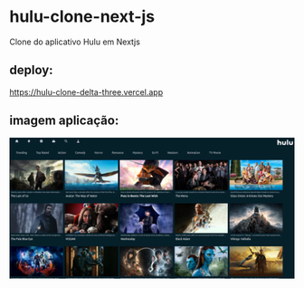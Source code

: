 # hulu-clone-next-js
Clone do aplicativo Hulu em Nextjs

## deploy:
https://hulu-clone-delta-three.vercel.app 


## imagem aplicação:

<img src='./hulu-clone.png'/>